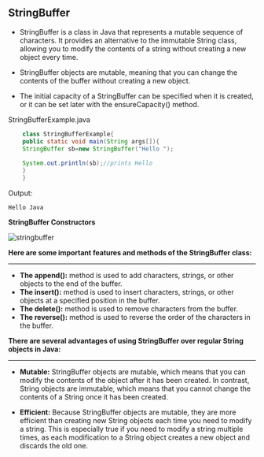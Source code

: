 ## StringBuffer

- StringBuffer is a class in Java that represents a mutable sequence of characters. It provides an alternative to the immutable String class, allowing you to modify the contents of a string without creating a new object every time.

- StringBuffer objects are mutable, meaning that you can change the contents of the buffer without creating a new object.
- The initial capacity of a StringBuffer can be specified when it is created, or it can be set later with the ensureCapacity() method.

StringBufferExample.java
~~~java
    class StringBufferExample{  
    public static void main(String args[]){  
    StringBuffer sb=new StringBuffer("Hello ");  
    
    System.out.println(sb);//prints Hello 
    }  
    }  
~~~
Output:
~~~
Hello Java
~~~
**StringBuffer Constructors**


![stringbuffer](https://github.com/zen-class/zen-class-automation-testing-documentation/blob/main/diagram/Java%20tutorial-images/string%20buffer.jpg)

**Here are some important features and methods of the StringBuffer class:**

---

- **The append():** method is used to add characters, strings, or other objects to the end of the buffer.
- **The insert():** method is used to insert characters, strings, or other objects at a specified position in the buffer.
- **The delete():** method is used to remove characters from the buffer.
- **The reverse():** method is used to reverse the order of the characters in the buffer.

**There are several advantages of using StringBuffer over regular String objects in Java:**

---

- **Mutable:** StringBuffer objects are mutable, which means that you can modify the contents of the object after it has been created. In contrast, String objects are immutable, which means that you cannot change the contents of a String once it has been created.
  
- **Efficient:** Because StringBuffer objects are mutable, they are more efficient than creating new String objects each time you need to modify a string. This is especially true if you need to modify a string multiple times, as each modification to a String object creates a new object and discards the old one.
